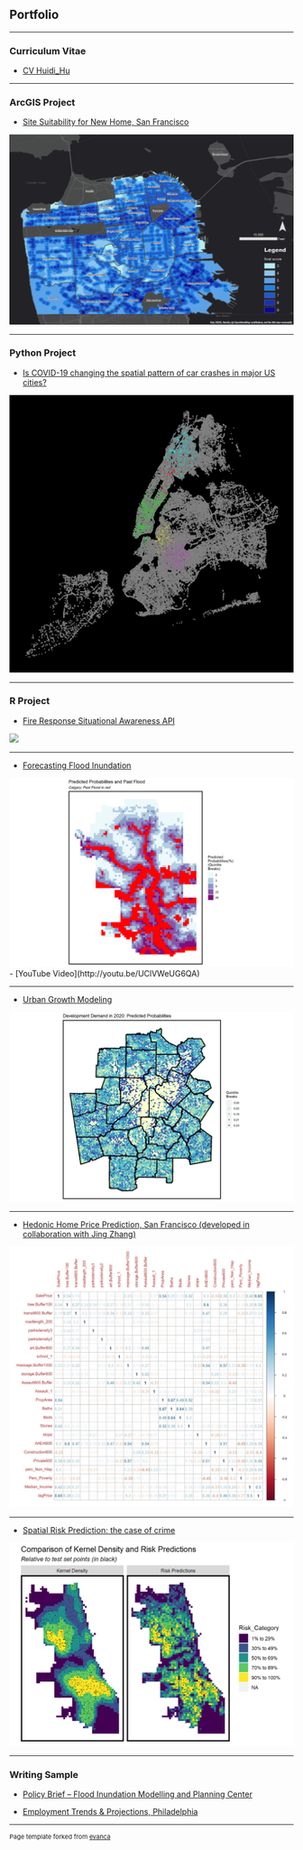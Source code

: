 ## Portfolio

---

### Curriculum Vitae

- [CV Huidi_Hu](/pdf/CV_Huidi_Hu_0812.pdf)

---

### ArcGIS Project 

- [Site Suitability for New Home, San Francisco](/pdf/0126.pdf)
<img src="images/g1.jpg?raw=true"/>

---

### Python Project 

- [Is COVID-19 changing the spatial pattern of car crashes in major US cities?](https://sofia-hu.github.io/CPLN672/)
<img src="images/ny2020cluster2.png?raw=true"/>

---

### R Project

- [Fire Response Situational Awareness API](https://pennmusa.github.io/MUSA_801.io/project_19/)
<img src="images/logo_musa801.png?raw=true"/>

---
- [Forecasting Flood Inundation](/html/CPLN675_mid_HuidiHu)
<img src="images/mid.png?raw=true"/>
- [YouTube Video](http://youtu.be/UClVWeUG6QA)

---
- [Urban Growth Modeling](/html/CPLN675_final_HuidiHu)
<img src="images/final.png?raw=true"/>

---
- [Hedonic Home Price Prediction, San Francisco (developed in collaboration with Jing  Zhang)](/html/vanpelt_HuidiHu_JingZhang)
<img src="images/r1.jfif?raw=true"/>

---
- [Spatial Risk Prediction: the case of crime](/html/HW7_Huidi_Hu)
<img src="images/r2.png?raw=true"/>

---

### Writing Sample

- [Policy Brief – Flood Inundation Modelling and Planning Center](/pdf/CPLN675_HW2_Huidi_Hu.pdf)

- [Employment Trends & Projections, Philadelphia](/pdf/HW3_Huidi_Hu.pdf)



---
<p style="font-size:11px">Page template forked from <a href="https://github.com/evanca/quick-portfolio">evanca</a></p>
<!-- Remove above link if you don't want to attibute -->
